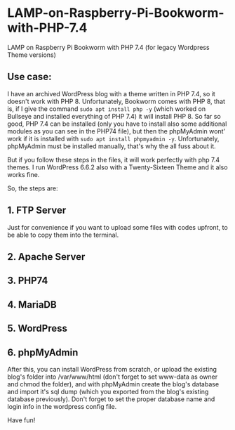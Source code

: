 # LAMP-on-Raspberry-Pi-Bookworm-with-PHP-7.4
LAMP on Raspberry Pi Bookworm with PHP 7.4 (for legacy Wordpress Theme versions)

## Use case:

I have an archived WordPress blog with a theme written in PHP 7.4, so it doesn't work with PHP 8. Unfortunately, Bookworm comes with PHP 8, that is, if I give the command `sudo apt install php -y` (which worked on Bullseye and installed everything of PHP 7.4) it will install PHP 8. So far so good, PHP 7.4 can be installed (only you have to install also some additional modules as you can see in the PHP74 file), but then the phpMyAdmin wont' work if it is installed with `sudo apt install phpmyadmin -y`. Unfortunately, phpMyAdmin must be installed manually, that's why the all fuss about it.

But if you follow these steps in the files, it will work perfectly with php 7.4 themes. I run WordPress 6.6.2 also with a Twenty-Sixteen Theme and it also works fine.

So, the steps are:

## 1. FTP Server

Just for convenience if you want to upload some files with codes upfront, to be able to copy them into the terminal.

## 2. Apache Server

## 3. PHP74

## 4. MariaDB

## 5. WordPress

## 6. phpMyAdmin

After this, you can install WordPress from scratch, or upload the existing blog's folder into /var/www/html (don't forget to set www-data as owner and chmod the folder), and with phpMyAdmin create the blog's database and import it's sql dump (which you exported from the blog's existing database previously). Don't forget to set the proper database name and login info in the wordpress config file.

Have fun!

